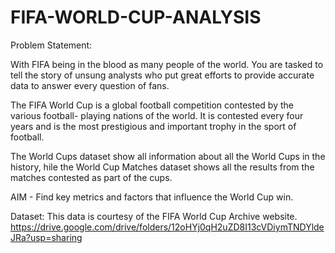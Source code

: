 # FIFA-WORLD-CUP-ANALYSIS

Problem Statement:

With FIFA being in the blood as many people of the world. You are tasked to tell the story of unsung analysts who put great efforts to provide accurate data to answer every question of fans.

The FIFA World Cup is a global football competition contested by the various football- playing nations of the world. It is contested every four years and is the most prestigious and important trophy in the sport of football.

The World Cups dataset show all information about all the World Cups in the history, hile the World Cup Matches dataset shows all the results from the matches contested
as part of the cups. 

AIM - Find key metrics and factors that influence the World Cup win.

Dataset:
This data is courtesy of the FIFA World Cup Archive website.
https://drive.google.com/drive/folders/12oHYj0qH2uZD8I13cVDiymTNDYldeJRa?usp=sharing


